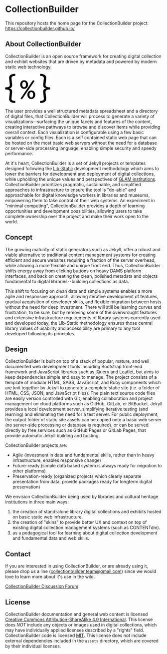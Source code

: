 # CollectionBuilder

This repository hosts the home page for the CollectionBuilder project: 
<https://collectionbuilder.github.io/>

## About CollectionBuilder

CollectionBuilder is an open source framework for creating digital collection and exhibit websites that are driven by metadata and powered by modern static web technology.

![collectionbuilder {%} logo](images/collectionbuilder2.png)

The user provides a well structured metadata spreadsheet and a directory of digital files, that CollectionBuilder will process to generate a variety of visualizations--surfacing the unique facets and features of the content, creating interactive pathways to browse and discover items while providing overall context. 
Each visualization is configurable using a few basic variables or config files. 
Each is a self contained static web page that can be hosted on the most basic web servers without the need for a database or server-side processing language, enabling simple security and speedy performance. 

At it's heart, CollectionBuilder is a set of Jekyll projects or templates designed following the [Lib-Static](https://lib-static.github.io/) development methodology which aims to lower the barriers for development and deployment of digital collections, while upholding the unique values and perspectives of [GLAM institutions](https://en.wikipedia.org/wiki/GLAM_(industry_sector)). 
CollectionBuilder prioritizes pragmatic, sustainable, and simplified approaches to infrastructure to ensure the tool is "do-able" and approachable for digital knowledge workers in libraries and museums, empowering them to take control of their web systems.
An experiment in "minimal computing", CollectionBuilder provides a depth of learning opportunities and development possibilities, allowing users to take complete ownership over the project and make their work open to the world.

## Concept 

The growing maturity of static generators such as Jekyll, offer a robust and viable alternative to traditional content management systems for creating efficient and secure websites requiring a fraction of the server overhead, while allowing a more flexible and unique front end.
Thus, CollectionBuilder shifts energy away from clicking buttons on heavy DAMS platform interfaces, and back on creating the clean, polished metadata and objects fundamental to digital libraries--building collections as data.

This shift to focusing on clean data and simple systems enables a more agile and responsive approach, allowing iterative development of features, gradual acquisition of developer skills, and flexible migration between hosts without the need for deep investment. 
There will still be learning curves and frustration, to be sure, but by removing some of the overwrought features and extensive infrastructure requirements of library systems currently used and developed today, the Lib-Static methodology ensures those central library values of usability and accessibility are primary to any tool developed following its principles.

## Design

CollectionBuilder is built on top of a stack of popular, mature, and well documented web development tools including Bootstrap front-end framework and JavaScript libraries such as jQuery and Leaflet, but aims to keep dependencies simple and easy to manage.
The project consists of a template of modular HTML, SASS, JavaScript, and Ruby components which are knit together by Jekyll to generate a complete static site (i.e. a folder of HTML, CSS, JSON, and JavaScript files).
The plain text source code files are easily version controlled with Git, enabling collaboration and project management on cloud platforms such as GitHub, GitLab, or BitBucket.
Jekyll provides a local development server, simplifying iterative testing (and learning) and eliminating the need for a test server.
For public deployment, the output folder of static site assets can be copied onto a basic web server (no server-side processing or database is required), or can be served directly by free services such as GitHub Pages or GitLab Pages, that provide automatic Jekyll building and hosting.

CollectionBuilder projects are:

- Agile (investment in data and fundamental skills, rather than in heavy infrastructure, enables responsive change)
- Future-ready (simple data based system is always ready for migration to other platforms)
- Preservation-ready (organized projects which clearly separate presentation from data, provide packages ready for longterm digital preservation)

We envision CollectionBuilder being used by libraries and cultural heritage institutions in three main ways: 

1. the creation of stand-alone library digital collections and exhibits hosted on basic static web infrastructure.
2. the creation of "skins" to provide better UX and context on top of existing digital collection management systems (such as CONTENTdm).
3. as a pedagogical tool for learning about digital collection development and fundamental data and web skills. 

## Contact

If you are interested in using CollectionBuilder, or are already using it, please drop us a line (collectionbuilder.team@gmail.com) since we would love to learn more about it's use in the wild.

[CollectionBuilder Discussion Forum](https://github.com/orgs/CollectionBuilder/discussions)

## License

CollectionBuilder documentation and general web content is licensed [Creative Commons Attribution-ShareAlike 4.0 International](http://creativecommons.org/licenses/by-sa/4.0/). 
This license does *NOT* include any objects or images used in digital collections, which may have individually applied licenses described by a "rights" field.
CollectionBuilder code is licensed [MIT](https://github.com/CollectionBuilder/collectionbuilder.github.io/blob/main/LICENSE). 
This license does not include external dependencies included in the `assets` directory, which are covered by their individual licenses.
